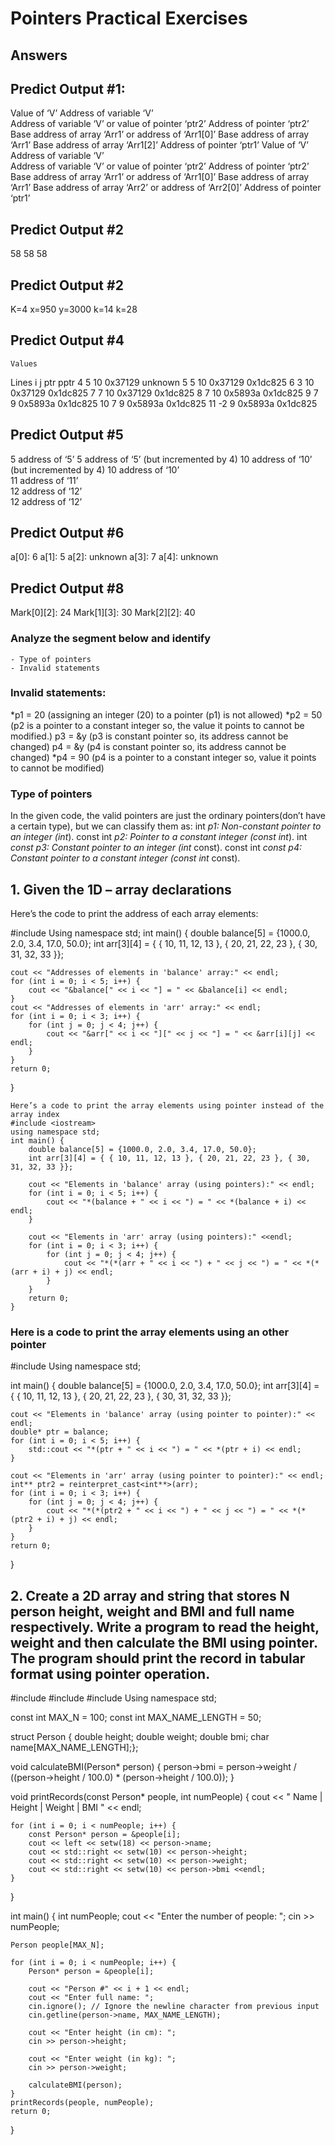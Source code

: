 # Pointers Practical Exercises
##          Answers


## Predict Output #1:

Value of ‘V’                                                        Address of variable ‘V’           
Address of variable ‘V’ or value of pointer ‘ptr2’                  Address of pointer ‘ptr2’
Base address of array ‘Arr1’ or address of ‘Arr1[0]’                Base address of array ‘Arr1’
Base address of array ‘Arr1[2]’                                     Address of pointer ‘ptr1’
Value of ‘V’                                                        Address of variable ‘V’           
Address of variable ‘V’ or value of pointer ‘ptr2’                  Address of pointer ‘ptr2’
Base address of array ‘Arr1’ or address of ‘Arr1[0]’                Base address of array ‘Arr1’
Base address of array ‘Arr2’ or address of ‘Arr2[0]’                Address of pointer ‘ptr1’

## Predict Output #2
58  58  58

## Predict Output #2
K=4
x=950
y=3000
k=14
k=28

## Predict Output #4
	Values
Lines   i	  j	     ptr  	pptr
4	      5	 10 	 0x37129	unknown
5	      5	 10	   0x37129	0x1dc825
6	      3	 10	   0x37129	0x1dc825
7	      7  10	   0x37129	0x1dc825
8	      7	 10	   0x5893a	0x1dc825
9	      7	 9	  0x5893a	  0x1dc825
10	    7	 9	  0x5893a	  0x1dc825
11     -2	 9	  0x5893a	  0x1dc825

## Predict Output #5
5     address of ‘5’
5       address of ‘5’ (but incremented by 4)
10      address of ‘10’ (but incremented by 4)
10     address of ‘10’       
11     address of ‘11’      
12     address of ‘12’       
12     address of ‘12’

## Predict Output #6
a[0]: 6
a[1]: 5
a[2]: unknown
a[3]: 7
a[4]: unknown

## Predict Output #8
Mark[0][2]: 24                         Mark[1][3]: 30                       Mark[2][2]: 40

### Analyze the segment below and identify 
	- Type of pointers
	- Invalid statements 
	
### Invalid statements: 
*p1 = 20    (assigning an integer (20) to a pointer (p1) is not allowed)
*p2 = 50   (p2 is a pointer to a constant integer so, the value it points to cannot be modified.)
p3 = &y (p3 is constant pointer so, its address cannot be changed)
p4 = &y   (p4 is constant pointer so, its address cannot be changed)
*p4 = 90  (p4 is a pointer to a constant integer so, value it points to cannot be modified)

### Type of pointers
In the given code, the valid pointers are just the ordinary pointers(don’t have a certain type), but we can classify them as:
int *p1: Non-constant pointer to an integer (int*).
const int *p2: Pointer to a constant integer (const int*).
int *const p3: Constant pointer to an integer (int* const).
const int *const p4: Constant pointer to a constant integer (const int* const).
  

## 1.	Given the 1D – array declarations 
Here’s the code to print the address of each array elements:

#include <iostream>
Using namespace std;
int main() {
    double balance[5] = {1000.0, 2.0, 3.4, 17.0, 50.0};
    int arr[3][4] = { { 10, 11, 12, 13 }, { 20, 21, 22, 23 }, { 30, 31, 32, 33 }};

    cout << "Addresses of elements in 'balance' array:" << endl;
    for (int i = 0; i < 5; i++) {
        cout << "&balance[" << i << "] = " << &balance[i] << endl;
    }
    cout << "Addresses of elements in 'arr' array:" << endl;
    for (int i = 0; i < 3; i++) {
        for (int j = 0; j < 4; j++) {
            cout << "&arr[" << i << "][" << j << "] = " << &arr[i][j] << endl;
        }
    }
    return 0;
}


	Here’s a code to print the array elements using pointer instead of the array index
	#include <iostream>
	using namespace std;
	int main() {
	    double balance[5] = {1000.0, 2.0, 3.4, 17.0, 50.0};
	    int arr[3][4] = { { 10, 11, 12, 13 }, { 20, 21, 22, 23 }, { 30, 31, 32, 33 }};
	
	    cout << "Elements in 'balance' array (using pointers):" << endl;
	    for (int i = 0; i < 5; i++) {
	        cout << "*(balance + " << i << ") = " << *(balance + i) << endl;
	    }
	
	    cout << "Elements in 'arr' array (using pointers):" <<endl;
	    for (int i = 0; i < 3; i++) {
	        for (int j = 0; j < 4; j++) {
	            cout << "*(*(arr + " << i << ") + " << j << ") = " << *(*(arr + i) + j) << endl;
	        }
	    }
	    return 0;
	}

### Here is a code to print the array elements using an other pointer
#include <iostream>
Using namespace std;

int main() {
    double balance[5] = {1000.0, 2.0, 3.4, 17.0, 50.0};
    int arr[3][4] = { { 10, 11, 12, 13 }, { 20, 21, 22, 23 }, { 30, 31, 32, 33 }};

    cout << "Elements in 'balance' array (using pointer to pointer):" << endl;
    double* ptr = balance;
    for (int i = 0; i < 5; i++) {
        std::cout << "*(ptr + " << i << ") = " << *(ptr + i) << endl;
    }

    cout << "Elements in 'arr' array (using pointer to pointer):" << endl;
    int** ptr2 = reinterpret_cast<int**>(arr);
    for (int i = 0; i < 3; i++) {
        for (int j = 0; j < 4; j++) {
            cout << "*(*(ptr2 + " << i << ") + " << j << ") = " << *(*(ptr2 + i) + j) << endl;
        }
    }
    return 0;
}




## 2.	Create a 2D array and string that stores N person height, weight and BMI and full name respectively. Write a program to read the height, weight and then calculate the BMI using pointer. The program should print the record in tabular format using pointer operation.

#include <iostream>
#include <iomanip>
#include <cstring>
Using namespace std;

const int MAX_N = 100;
const int MAX_NAME_LENGTH = 50;

struct Person {
    double height;
    double weight;
    double bmi;
    char name[MAX_NAME_LENGTH];};

void calculateBMI(Person* person) {
    person->bmi = person->weight / ((person->height / 100.0) * (person->height / 100.0)); }

void printRecords(const Person* people, int numPeople) {
    cout << "       Name       |  Height  |  Weight  |   BMI   " << endl;

    for (int i = 0; i < numPeople; i++) {
        const Person* person = &people[i];
        cout << left << setw(18) << person->name;
        cout << std::right << setw(10) << person->height;
        cout << std::right << setw(10) << person->weight;
        cout << std::right << setw(10) << person->bmi <<endl;
    }
}

int main() {
    int numPeople;
    cout << "Enter the number of people: ";
    cin >> numPeople;

    Person people[MAX_N];

    for (int i = 0; i < numPeople; i++) {
        Person* person = &people[i];

        cout << "Person #" << i + 1 << endl;
        cout << "Enter full name: ";
        cin.ignore(); // Ignore the newline character from previous input
        cin.getline(person->name, MAX_NAME_LENGTH);

        cout << "Enter height (in cm): ";
        cin >> person->height;

        cout << "Enter weight (in kg): ";
        cin >> person->weight;

        calculateBMI(person);
    }
    printRecords(people, numPeople);
    return 0;
}
